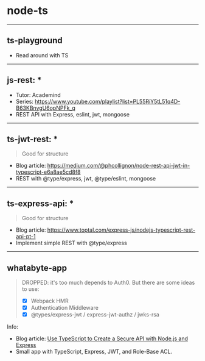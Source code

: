 # node-ts

---

## ts-playground

- Read around with TS

---

## js-rest: \*

- Tutor: Academind
- Series: https://www.youtube.com/playlist?list=PL55RiY5tL51q4D-B63KBnygU6opNPFk_q
- REST API with Express, eslint, jwt, mongoose

---

## ts-jwt-rest: \*

> Good for structure

- Blog article: https://medium.com/@phcollignon/node-rest-api-jwt-in-typescript-e6a8ae5cd8f8
- REST with @type/express, jwt, @type/eslint, mongoose

---

## ts-express-api: \*

> Good for structure

- Blog article: https://www.toptal.com/express-js/nodejs-typescript-rest-api-pt-1
- Implement simple REST with @type/express

---

## whatabyte-app

> DROPPED: it's too much depends to Auth0. But there are some ideas to use:
>
> - [x] Webpack HMR
> - [x] Authentication Middleware
> - [x] @types/express-jwt / express-jwt-authz / jwks-rsa

Info:

- Blog article: [Use TypeScript to Create a Secure API with Node.js and Express](https://auth0.com/blog/use-typescript-to-create-a-secure-api-with-nodejs-and-express-getting-started/#Bootstrap-a-Node-js--Express--and-TypeScript-Project)
- Small app with TypeScript, Express, JWT, and Role-Base ACL.
